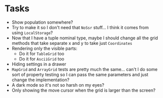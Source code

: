 # Tasks
* Show population somewhere?
* Try to make it so I don't need that `NoSsr` stuff... I think it comes from using `LocalStorage`?
* Now that I have a tuple nominal type, maybe I should change all the grid methods that take separate x and y to take just `Coordinates`
* Rendering only the visible parts:
  * Do it for `TableGrid` too
  * Do it for `AsciiGrid` too
* Hiding settings in a drawer
* `MapGrid` and `ArrayGrid` tests are pretty much the same... can't I do some sort of property testing so I can pass the same parameters and just change the implementation?
* A dark mode so it's not so harsh on my eyes?
* Only showing the move cursor when the grid is larger than the screen?
